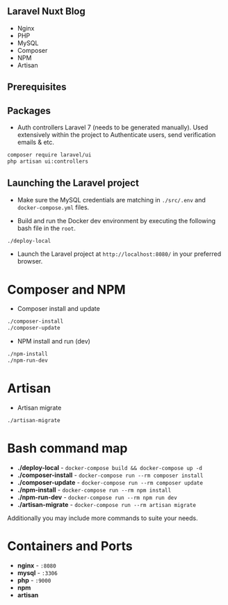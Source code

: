 ## Laravel Nuxt Blog

* Nginx
* PHP
* MySQL
* Composer
* NPM
* Artisan

## Prerequisites

## Packages
* Auth controllers Laravel 7 (needs to be generated manually). Used extensively within the project to Authenticate users, send verification emails & etc.
```sh
composer require laravel/ui
php artisan ui:controllers
```

## Launching the Laravel project

* Make sure the MySQL credentials are matching in `./src/.env` and `docker-compose.yml` files.

* Build and run the Docker dev environment by executing the following bash file in the `root`.
```sh
./deploy-local
```

* Launch the Laravel project at `http://localhost:8080/` in your preferred browser.

# Composer and NPM

* Composer install and update
```sh
./composer-install
./composer-update
```

* NPM install and run (dev)
```sh
./npm-install
./npm-run-dev
```

# Artisan
* Artisan migrate
```sh
./artisan-migrate
```


# Bash command map
- **./deploy-local** - `docker-compose build && docker-compose up -d`
- **./composer-install** - `docker-compose run --rm composer install`
- **./composer-update** - `docker-compose run --rm composer update`
- **./npm-install** - `docker-compose run --rm npm install`
- **./npm-run-dev** - `docker-compose run --rm npm run dev`
- **./artisan-migrate** - `docker-compose run --rm artisan migrate`

Additionally you may include more commands to suite your needs.

# Containers and Ports
- **nginx** - `:8080`
- **mysql** - `:3306`
- **php** - `:9000`
- **npm**
- **artisan**






